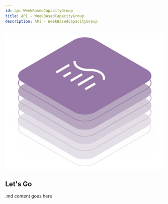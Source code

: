 ```yaml
---
id: api-WeekBasedCapacityGroup
title: API - WeekBasedCapacityGroup
description: API - WeekBasedCapacityGroup
---
```


![DCM kit banner](/img/kit-icons/dcm-kit-icon.svg)

## Let's Go

.md content goes here
